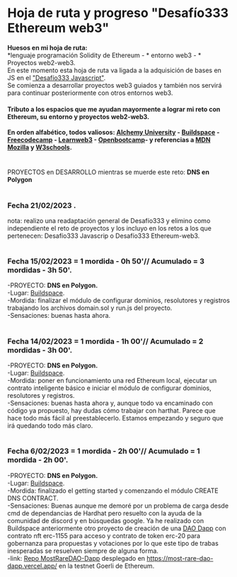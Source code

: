 # Hoja de ruta y progreso  **"Desafío333 Ethereum web3"**  
**Huesos en mi hoja de ruta:**  
 *lenguaje programación Solidity de Ethereum - * entorno web3 - * Proyectos web2-web3.     
En este momento esta hoja de ruta va ligada a la adquisición de bases en JS en el ["Desafío333 Javascript"](https://github.com/Eccedev/Desafio333-JavaScript).  
Se comienza a desarrollar proyectos web3 guiados y también nos servirá para continuar posteriormente con otros entornos web3.  
  
#### Tributo a los espacios que me ayudan mayormente a lograr mi reto con Ethereum, su entorno y proyectos web2-web3.  
**En orden alfabético, todos valiosos: [Alchemy University](https://university.alchemy.com/home) - [Buildspace](https://buildspace.so/) - [Freecodecamp](https://www.freecodecamp.org/learn) - [Learnweb3](https://learnweb3.io/) - [Openbootcamp](https://open-bootcamp.com/)-  y referencias a [MDN Mozilla](https://developer.mozilla.org/es/docs/Learn/JavaScript) y [W3schools](https://www.w3schools.com/js/default.asp).**  
#
PROYECTOS en DESARROLLO mientras se muerde este reto: **DNS en Polygon**
#
### Fecha 21/02/2023  .  
nota: realizo una readaptación general de Desafío333 y elimino como independiente el reto de proyectos y los incluyo en los retos a los que pertenecen: Desafío333 Javascrip o Desafío333 Ethereum-web3.  
# 
### Fecha 15/02/2023 = 1 mordida - 0h 50'// Acumulado = 3 mordidas - 3h 50'.    
-PROYECTO: **DNS en Polygon.**    
-Lugar: [Buildspace](https://buildspace.so/p/build-polygon-ens).    
-Mordida: finalizar el módulo de configurar dominios, resolutores y registros trabajando los archivos domain.sol y run.js del proyecto.    
-Sensaciones: buenas hasta ahora.  
# 
### Fecha 14/02/2023 = 1 mordida - 1h 00'// Acumulado = 2 mordidas - 3h 00'.    
-PROYECTO: **DNS en Polygon.**    
-Lugar: [Buildspace](https://buildspace.so/p/build-polygon-ens).    
-Mordida: poner en funcionamiento una red Ethereum local, ejecutar un contrato inteligente básico e iniciar el módulo de configurar dominios, resolutores y registros.    
-Sensaciones: buenas hasta ahora y, aunque todo va encaminado con código ya propuesto, hay dudas cómo trabajar con harthat. Parece que hace todo más fácil al preestablecerlo. Estamos empezando y seguro que irá quedando todo más claro.    
# 
### Fecha 6/02/2023 = 1 mordida - 2h 00'// Acumulado = 1 mordida - 2h 00'.    
-PROYECTO: **DNS en Polygon.**    
-Lugar: [Buildspace](https://buildspace.so/p/build-polygon-ens).    
-Mordida: finalizado el getting started y comenzando el módulo CREATE DNS CONTRACT.    
-Sensaciones: Buenas aunque me demoré por un problema de carga desde cmd de dependancias de Hardhat pero resuelto con la ayuda de la comunidad de discord y en búsquedas google. Ya he realizado con Buildspace anteriormente otro proyecto de creación de una [DAO Dapp](https://github.com/Eccedev/MostRareDAO-Dapp) con contrato nft erc-1155 para acceso y contrato de token erc-20 para gobernanza para propuestas y votaciones por lo que este tipo de trabas inesperadas se resuelven siempre de alguna forma.   
-link: [Repo MostRareDAO-Dapp](https://github.com/Eccedev/MostRareDAO-Dapp) desplegado en https://most-rare-dao-dapp.vercel.app/ en la testnet Goerli de Ethereum.
 

